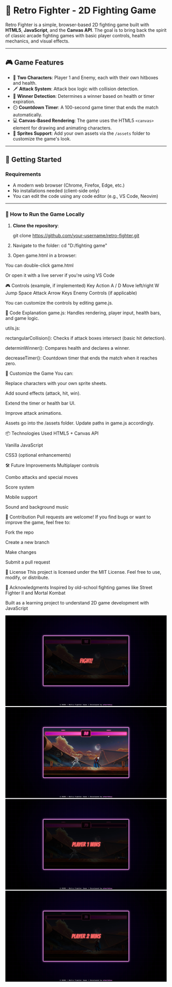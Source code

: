 # 🥊 Retro Fighter - 2D Fighting Game

Retro Fighter is a simple, browser-based 2D fighting game built with **HTML5**, **JavaScript**, and the **Canvas API**. The goal is to bring back the spirit of classic arcade fighting games with basic player controls, health mechanics, and visual effects.

---

## 🎮 Game Features

- 🔺 **Two Characters**: Player 1 and Enemy, each with their own hitboxes and health.
- 🗡️ **Attack System**: Attack box logic with collision detection.
- 🧠 **Winner Detection**: Determines a winner based on health or timer expiration.
- ⏲️ **Countdown Timer**: A 100-second game timer that ends the match automatically.
- 💻 **Canvas-Based Rendering**: The game uses the HTML5 `<canvas>` element for drawing and animating characters.
- 🎨 **Sprites Support**: Add your own assets via the `/assets` folder to customize the game's look.

---

## 🚀 Getting Started

### Requirements

- A modern web browser (Chrome, Firefox, Edge, etc.)
- No installations needed (client-side only)
- You can edit the code using any code editor (e.g., VS Code, Neovim)

---

### 🔧 How to Run the Game Locally

1. **Clone the repository**:

   git clone https://github.com/your-username/retro-fighter.git

2. Navigate to the folder:
   cd "D:/fighting game"

3. Open game.html in a browser:

You can double-click game.html

Or open it with a live server if you're using VS Code

🎮 Controls (example, if implemented)
Key Action
A / D Move left/right
W Jump
Space Attack
Arrow Keys Enemy Controls (if applicable)

You can customize the controls by editing game.js.

🧠 Code Explanation
game.js: Handles rendering, player input, health bars, and game logic.

utils.js:

rectangularCollision(): Checks if attack boxes intersect (basic hit detection).

determinWinner(): Compares health and declares a winner.

decreaseTimer(): Countdown timer that ends the match when it reaches zero.

🎨 Customize the Game
You can:

Replace characters with your own sprite sheets.

Add sound effects (attack, hit, win).

Extend the timer or health bar UI.

Improve attack animations.

Assets go into the /assets folder. Update paths in game.js accordingly.

📦 Technologies Used
HTML5 + Canvas API

Vanilla JavaScript

CSS3 (optional enhancements)

🛠️ Future Improvements
Multiplayer controls

Combo attacks and special moves

Score system

Mobile support

Sound and background music

🤝 Contribution
Pull requests are welcome! If you find bugs or want to improve the game, feel free to:

Fork the repo

Create a new branch

Make changes

Submit a pull request

📄 License
This project is licensed under the MIT License. Feel free to use, modify, or distribute.

🙌 Acknowledgments
Inspired by old-school fighting games like Street Fighter II and Mortal Kombat

Built as a learning project to understand 2D game development with JavaScript

![Screenshot 1](screenshots/fight.jpeg)
![Screenshot 2](screenshots/gameplay.jpeg)
![Screenshot 2](screenshots/player%201%20wins.jpeg)
![Screenshot 2](screenshots/player%202%20wins.jpeg)
